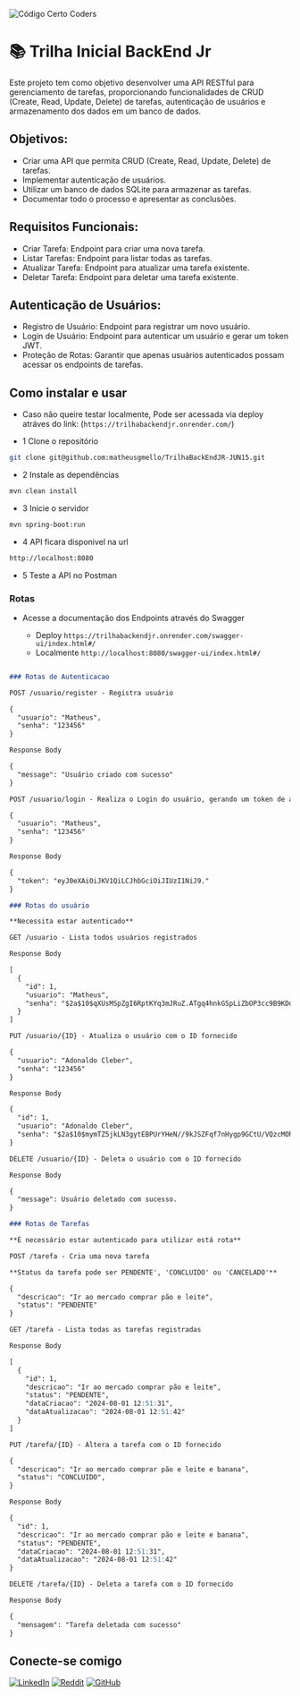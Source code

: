 ![Código Certo Coders](https://utfs.io/f/3b2340e8-5523-4aca-a549-0688fd07450e-j4edu.jfif)

# 📚 Trilha Inicial BackEnd Jr
Este projeto tem como objetivo desenvolver uma API RESTful para gerenciamento de tarefas, proporcionando funcionalidades de CRUD (Create, Read, Update, Delete) de tarefas, autenticação de usuários e armazenamento dos dados em um banco de dados.

## Objetivos:
- Criar uma API que permita CRUD (Create, Read, Update, Delete) de tarefas.
- Implementar autenticação de usuários.
- Utilizar um banco de dados SQLite para armazenar as tarefas.
- Documentar todo o processo e apresentar as conclusões.

## Requisitos Funcionais:
- Criar Tarefa: Endpoint para criar uma nova tarefa.
- Listar Tarefas: Endpoint para listar todas as tarefas.
- Atualizar Tarefa: Endpoint para atualizar uma tarefa existente.
- Deletar Tarefa: Endpoint para deletar uma tarefa existente.

## Autenticação de Usuários:
- Registro de Usuário: Endpoint para registrar um novo usuário.
- Login de Usuário: Endpoint para autenticar um usuário e gerar um token JWT.
- Proteção de Rotas: Garantir que apenas usuários autenticados possam acessar os endpoints de tarefas.

## Como instalar e usar 

* Caso não queire testar localmente, Pode ser acessada via deploy atráves do link: (`https://trilhabackendjr.onrender.com/`)

* 1 Clone o repositório
```bash
git clone git@github.com:matheusgmello/TrilhaBackEndJR-JUN15.git
```
- 2 Instale as dependências
```bash
mvn clean install
```
- 3 Inicie o servidor
```bash
mvn spring-boot:run
```
- 4 API ficara disponivel na url
```bash
http://localhost:8080
```
- 5 Teste a API no Postman

### Rotas 

- Acesse a documentação dos Endpoints através do Swagger

   * Deploy `https://trilhabackendjr.onrender.com/swagger-ui/index.html#/`
   * Localmente `http://localhost:8080/swagger-ui/index.html#/`
  

```markdown

### Rotas de Autenticacao

POST /usuario/register - Registra usuário

{
  "usuario": "Matheus",
  "senha": "123456"
}

Response Body

{
  "message": "Usuário criado com sucesso"
}

POST /usuario/login - Realiza o Login do usuário, gerando um token de acesso

{
  "usuario": "Matheus",
  "senha": "123456"
}

Response Body

{
  "token": "eyJ0eXAiOiJKV1QiLCJhbGciOiJIUzI1NiJ9."
}

### Rotas do usuário

**Necessita estar autenticado**

GET /usuario - Lista todos usuários registrados

Response Body

[
  {
    "id": 1,
    "usuario": "Matheus",
    "senha": "$2a$10$qXUsMSpZgI6RptKYq3mJRuZ.ATgq4hnkGSpLiZbOP3cc9B9KDqBAW"
  }
]

PUT /usuario/{ID} - Atualiza o usuário com o ID fornecido

{
  "usuario": "Adonaldo Cleber",
  "senha": "123456"
}

Response Body

{
  "id": 1,
  "usuario": "Adonaldo Cleber",
  "senha": "$2a$10$mymTZ5jkLN3gytEBPUrYHeN//9kJSZFqf7nHygp9GCtU/VQzcMOh2"
}

DELETE /usuario/{ID} - Deleta o usuário com o ID fornecido

Response Body

{
  "message": Usuário deletado com sucesso.
}

### Rotas de Tarefas

**É necessário estar autenticado para utilizar está rota**

POST /tarefa - Cria uma nova tarefa

**Status da tarefa pode ser PENDENTE', 'CONCLUIDO' ou 'CANCELADO'**

{
  "descricao": "Ir ao mercado comprar pão e leite",
  "status": "PENDENTE"
}

GET /tarefa - Lista todas as tarefas registradas

Response Body

[
  {
    "id": 1,
    "descricao": "Ir ao mercado comprar pão e leite",
    "status": "PENDENTE",
    "dataCriacao": "2024-08-01 12:51:31",
    "dataAtualizacao": "2024-08-01 12:51:42"
  }
]

PUT /tarefa/{ID} - Altera a tarefa com o ID fornecido

{
  "descricao": "Ir ao mercado comprar pão e leite e banana",
  "status": "CONCLUIDO",
}

Response Body

{
  "id": 1,
  "descricao": "Ir ao mercado comprar pão e leite e banana",
  "status": "PENDENTE",
  "dataCriacao": "2024-08-01 12:51:31",
  "dataAtualizacao": "2024-08-01 12:51:42"
}

DELETE /tarefa/{ID} - Deleta a tarefa com o ID fornecido

Response Body

{
  "mensagem": "Tarefa deletada com sucesso"
}

```
## Conecte-se comigo
[![LinkedIn](https://img.shields.io/badge/linkedin-%230077B5.svg?style=for-the-badge&logo=linkedin&logoColor=white)](https://linkedin.com/in/matheusgmello)
[![Reddit](https://img.shields.io/badge/Reddit-%23FF4500.svg?style=for-the-badge&logo=Reddit&logoColor=white)](https://www.reddit.com/user/math7zw)
[![GitHub](https://img.shields.io/badge/github-%23121011.svg?style=for-the-badge&logo=github&logoColor=white)](https://github.com/matheusgmello/)